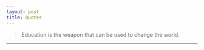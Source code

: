 ```yaml
---
layout: post
title: Quotes 
---
```


> Education is the weapon that can be used to change the world.
***
